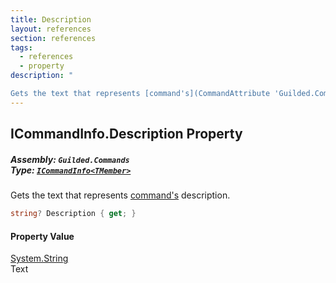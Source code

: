 ```yaml
---
title: Description
layout: references
section: references
tags:
  - references
  - property
description: "

Gets the text that represents [command's](CommandAttribute 'Guilded.Commands.CommandAttribute') description."
---
```


## ICommandInfo<TMember>.Description Property
##### **Assembly:** `Guilded.Commands`<br/>**Type:** [`ICommandInfo<TMember>`](ICommandInfo_TMember_ 'Guilded.Commands.ICommandInfo<TMember>')

Gets the text that represents [command's](CommandAttribute 'Guilded.Commands.CommandAttribute') description.

```csharp
string? Description { get; }
```

#### Property Value
[System.String](https://docs.microsoft.com/en-us/dotnet/api/System.String 'System.String')  
Text